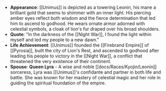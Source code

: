 
- **Appearance**: [[Unimus]] is depicted as a towering Leonin, his mane a brilliant gold that seems to shimmer with an inner light. His piercing amber eyes reflect both wisdom and the fierce determination that led him to ascend to godhood. He wears ornate armor adorned with celestial symbols, a cloak of lion's fur draped over his broad shoulders.
- **Quote**: "In the darkness of the [[Night War]], I found the light within myself and led my people to a new dawn."
- **Life Achievement**: [[Unimus]] founded the [[Firebrand Empire]] of [[Pyrosia]], built the city of Lion's Rest, and ascended to godhood after leading his people to victory in the [[Night War]], a conflict that threatened the very existence of their continent.
- **Spouse**: **Queen Lyra** - A wise and noble [[docs/Races/Kyojin/Leonin]] sorceress, Lyra was [[Unimus]]'s confidante and partner in both life and battle. She was known for her mastery of celestial magic and her role in guiding the spiritual foundation of the empire.